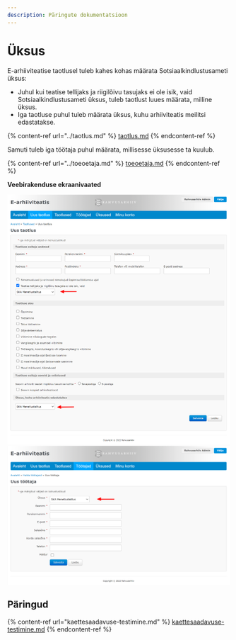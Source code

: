 ```yaml
---
description: Päringute dokumentatsioon
---
```


# Üksus

E-arhiiviteatise taotlusel tuleb kahes kohas määrata Sotsiaalkindlustusameti üksus:

* Juhul kui teatise tellijaks ja riigilõivu tasujaks ei ole isik, vaid Sotsiaalkindlustusameti üksus, tuleb taotlust luues määrata, milline üksus.
* Iga taotluse puhul tuleb määrata üksus, kuhu arhiiviteatis meilitsi edastatakse.

{% content-ref url="../taotlus.md" %}
[taotlus.md](../taotlus.md)
{% endcontent-ref %}

Samuti tuleb iga töötaja puhul määrata, millisesse üksusesse ta kuulub.

{% content-ref url="../toeoetaja.md" %}
[toeoetaja.md](../toeoetaja.md)
{% endcontent-ref %}

**Veebirakenduse ekraanivaated**

![](../../.gitbook/assets/E-arhiiviteatis-Uus-taotlus.png) ![](../../.gitbook/assets/E-arhiiviteatis-Uus-töötaja.png)

## Päringud

{% content-ref url="kaettesaadavuse-testimine.md" %}
[kaettesaadavuse-testimine.md](kaettesaadavuse-testimine.md)
{% endcontent-ref %}
